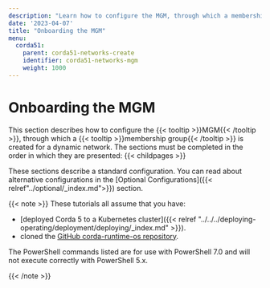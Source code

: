 ```yaml
---
description: "Learn how to configure the MGM, through which a membership group is created for a network."
date: '2023-04-07'
title: "Onboarding the MGM"
menu:
  corda51:
    parent: corda51-networks-create
    identifier: corda51-networks-mgm
    weight: 1000
---
```


# Onboarding the MGM

This section describes how to configure the {{< tooltip >}}MGM{{< /tooltip >}}, through which a {{< tooltip >}}membership group{{< /tooltip >}} is created for a dynamic network. The sections must be completed in the order in which they are presented:
{{< childpages >}}

These sections describe a standard configuration. You can read about alternative configurations in the [Optional Configurations]({{< relref"../optional/_index.md">}}) section.

{{< note >}}
These tutorials all assume that you have:

* [deployed Corda 5 to a Kubernetes cluster]({{< relref "../../../deploying-operating/deployment/deploying/_index.md" >}}).
* cloned the [GitHub corda-runtime-os repository](https://github.com/corda/corda-runtime-os).

The PowerShell commands listed are for use with PowerShell 7.0 and will not execute correctly with PowerShell 5.x.

{{< /note >}}

